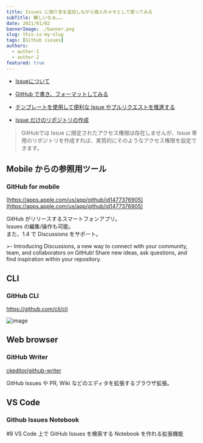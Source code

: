 ```yaml
---
title: Issues に独り言を追加しながら個人のメモとして使ってみる
subTitle: 難しいなぁ。。。
date: 2021/01/02
bannerImage: ./banner.png
slug: this-is-my-slug
tags: [Github issues]
authors:
  - author-1
  - author-2
featured: true
---
```


* [Issueについて](https://docs.github.com/ja/github/managing-your-work-on-github/about-issues)
* [GitHub で書き、フォーマットしてみる](https://docs.github.com/ja/github/writing-on-github/getting-started-with-writing-and-formatting-on-github)
* [テンプレートを使用して便利な Issue やプルリクエストを推進する](https://docs.github.com/ja/github/building-a-strong-community/using-templates-to-encourage-useful-issues-and-pull-requests)

* [Issue だけのリポジトリの作成](https://docs.github.com/ja/github/creating-cloning-and-archiving-repositories/creating-an-issues-only-repository)
> GitHubでは Issue に限定されたアクセス権限は存在しませんが、Issue 専用のリポジトリを作成すれば、実質的にそのようなアクセス権限を設定できます。


## Mobile からの参照用ツール

### GitHub for mobile

[https://apps.apple.com/us/app/github/id1477376905](https://apps.apple.com/us/app/github/id1477376905)  
  
GitHub がリリースするスマートフォンアプリ。  
Issues の編集/操作も可能。  
また、1.4 で Discussions をサポート。

\>- Introducing Discussions, a new way to connect with your community, team, and collaborators on GitHub! Share new ideas, ask questions, and find inspiration within your repository.

## CLI 

### GitHub CLI

https://github.com/cli/cli

![image](https://user-images.githubusercontent.com/13635244/106345231-0460ea00-62f2-11eb-994c-28497e2ae2b1.png)


## Web browser

### GitHub Writer

[ckeditor/github-writer](https://github.com/ckeditor/github-writer)

GitHub Issues や PR, Wiki などのエディタを拡張するブラウザ拡張。

## VS Code

### Github Issues Notebook

#9 VS Code 上で GitHub Issues を検索する Notebook を作れる拡張機能
